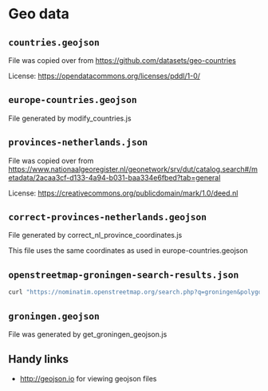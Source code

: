 # Geo data

## `countries.geojson`

File was copied over from https://github.com/datasets/geo-countries

License: https://opendatacommons.org/licenses/pddl/1-0/

## `europe-countries.geojson`

File generated by modify_countries.js

## `provinces-netherlands.json`

File was copied over from https://www.nationaalgeoregister.nl/geonetwork/srv/dut/catalog.search#/metadata/2acaa3cf-d133-4a94-b031-baa334e6fbed?tab=general

License: https://creativecommons.org/publicdomain/mark/1.0/deed.nl

## `correct-provinces-netherlands.geojson`

File generated by correct_nl_province_coordinates.js

This file uses the same coordinates as used in europe-countries.geojson

## `openstreetmap-groningen-search-results.json`

```sh
curl "https://nominatim.openstreetmap.org/search.php?q=groningen&polygon_geojson=1&format=json" > openstreetmap-groningen-search-results.json
```

## `groningen.geojson`

File was generated by get_groningen_geojson.js

## Handy links

- http://geojson.io for viewing geojson files
